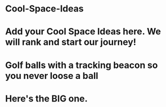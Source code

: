 # Cool-Space-Ideas

# Add your Cool Space Ideas here.  We will rank and start our journey!

#  Golf balls with a tracking beacon so you never loose a ball


# Here's the BIG one.
